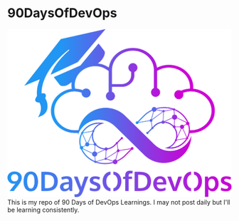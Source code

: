 # 90DaysOfDevOps

![90DaysOfDevOps Logo](https://raw.githubusercontent.com/MichaelCade/90DaysOfDevOps/main/logo.png)
This is my repo of 90 Days of DevOps Learnings. I may not post daily but I'll be learning consistently.
